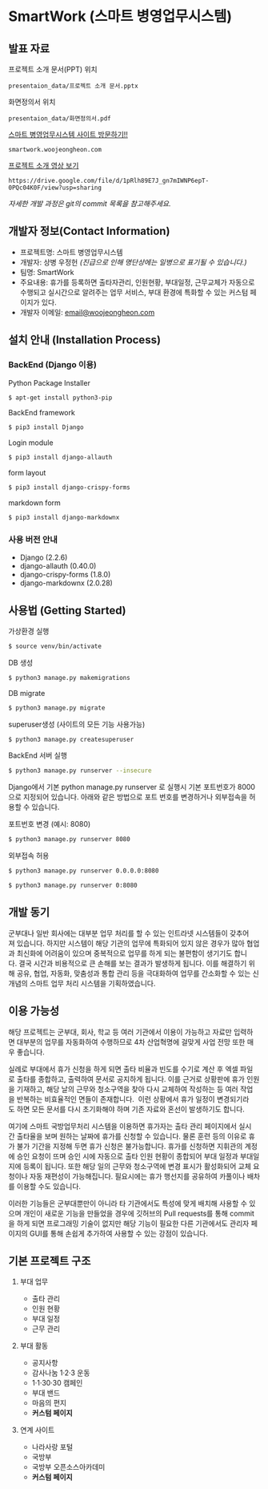 # SmartWork (스마트 병영업무시스템)

## 발표 자료
프로젝트 소개 문서(PPT) 위치
```
presentaion_data/프로젝트 소개 문서.pptx
```
화면정의서 위치
```
presentaion_data/화면정의서.pdf
```

[스마트 병영업무시스템 사이트 방문하기!!](http://smartwork.woojeongheon.com/)
```
smartwork.woojeongheon.com
```



[프로젝트 소개 영상 보기](https://drive.google.com/file/d/1pRlh89E7J_gn7mIWNP6epT-0PQc04K0F/view?usp=sharing)
```
https://drive.google.com/file/d/1pRlh89E7J_gn7mIWNP6epT-0PQc04K0F/view?usp=sharing
```

*자세한 개발 과정은 git의 commit 목록을 참고해주세요.*
## 개발자 정보(Contact Information)
* 프로젝트명: 스마트 병영업무시스템
* 개발자: 상병 우정헌
*(진급으로 인해 명단상에는 일병으로 표기될 수 있습니다.)*
* 팀명: SmartWork
* 주요내용: 휴가를 등록하면 출타자관리, 인원현황, 부대일정, 근무교체가 자동으로 수행되고 실시간으로 알려주는 업무 서비스, 부대 환경에 특화할 수 있는 커스텀 페이지가 있다.
* 개발자 이메일: email@woojeongheon.com

## 설치 안내 (Installation Process)

### BackEnd (Django 이용)
Python Package Installer
```bash
$ apt-get install python3-pip
```
BackEnd framework
```bash
$ pip3 install Django
```
Login module
```bash
$ pip3 install django-allauth
```
form layout
```bash
$ pip3 install django-crispy-forms
```
markdown form
```bash
$ pip3 install django-markdownx
```




### 사용 버전 안내
- Django (2.2.6)
- django-allauth (0.40.0)
- django-crispy-forms (1.8.0)
- django-markdownx (2.0.28)


## 사용법 (Getting Started)
가상환경 실행
```bash
$ source venv/bin/activate
```
DB 생성
```bash
$ python3 manage.py makemigrations
```
DB migrate
```bash
$ python3 manage.py migrate
```
superuser생성 (사이트의 모든 기능 사용가능)
```bash
$ python3 manage.py createsuperuser
```
BackEnd 서버 실행
```bash
$ python3 manage.py runserver --insecure
```

Django에서 기본 python manage.py runserver 로 실행시 기본 포트번호가 8000으로 지정되어 있습니다.
아래와 같은 방법으로 포트 번호를 변경하거나 외부접속을 허용할 수 있습니다.



포트번호 변경 (예시: 8080)
```bash
$ python3 manage.py runserver 8080
```
외부접속 허용
```bash
$ python3 manage.py runserver 0.0.0.0:8080
```
```bash
$ python3 manage.py runserver 0:8080
```



## 개발 동기


군부대나 일반 회사에는 대부분 업무 처리를 할 수 있는 인트라넷 시스템들이 갖추어져 있습니다.
하지만 시스템이 해당 기관의 업무에 특화되어 있지 않은 경우가 많아 협업과 최신화에 어려움이 있으며 중복적으로 업무를 하게 되는 불편함이 생기기도 합니다. 결국 시간과 비용적으로 큰 손해를 보는 결과가 발생하게 됩니다.
이를 해결하기 위해 공유, 협업, 자동화, 맞춤성과 통합 관리 등을 극대화하여 업무를 간소화할 수 있는 신개념의 스마트 업무 처리 시스템을 기획하였습니다.


## 이용 가능성
해당 프로젝트는 군부대, 회사, 학교 등 여러 기관에서 이용이 가능하고 자료만 입력하면 대부분의 업무를 자동화하여 수행하므로 4차 산업혁명에 걸맞게 사업 전망 또한 매우 좋습니다.


실례로 부대에서 휴가 신청을 하게 되면 출타 비율과 빈도를 수기로 계산 후 엑셀 파일로 출타를 종합하고, 출력하여 문서로 공지하게 됩니다. 이를 근거로 상황판에 휴가 인원을 기재하고, 해당 날의 근무와 청소구역을 찾아 다시 교체하여 작성하는 등 여러 작업을 반복하는 비효율적인 면들이 존재합니다.  이런 상황에서 휴가 일정이 변경되기라도 하면 모든 문서를 다시 초기화해야 하며 기존 자료와 혼선이 발생하기도 합니다. 


여기에 스마트 국방업무처리 시스템을 이용하면 휴가자는 출타 관리 페이지에서 실시간 출타율을 보며 원하는 날짜에 휴가를 신청할 수 있습니다. 물론 훈련 등의 이유로 휴가 불가 기간을 지정해 두면 휴가 신청은 불가능합니다. 휴가를 신청하면 지휘관의 계정에 승인 요청이 뜨며 승인 시에 자동으로 출타 인원 현황이 종합되어 부대 일정과 부대일지에 등록이 됩니다. 또한 해당 일의 근무와 청소구역에 변경 표시가 활성화되어 교체 요청이나 자동 재편성이 가능해집니다. 필요시에는 휴가 행선지를 공유하여 카풀이나 배차를 이용할 수도 있습니다.


이러한 기능들은 군부대뿐만이 아니라 타 기관에서도 특성에 맞게 배치해 사용할 수 있으며 개인이 새로운 기능을 만들었을 경우에 깃허브의 Pull requests를 통해 commit을 하게 되면 프로그래밍 기술이 없지만 해당 기능이 필요한 다른 기관에서도 관리자 페이지의 GUI를 통해 손쉽게 추가하여 사용할 수 있는 강점이 있습니다.

## 기본 프로젝트 구조

1. 부대 업무


	- 출타 관리
	- 인원 현황
	- 부대 일정
	- 근무 관리


2. 부대 활동


	- 공지사항
	- 감사나눔 1·2·3 운동
	- 1·1·30·30 캠페인
	- 부대 밴드
	- 마음의 편지
	- **커스텀 페이지**


3. 연계 사이트


	- 나라사랑 포털
	- 국방부
	- 국방부 오픈소스아카데미
	- **커스텀 페이지**
